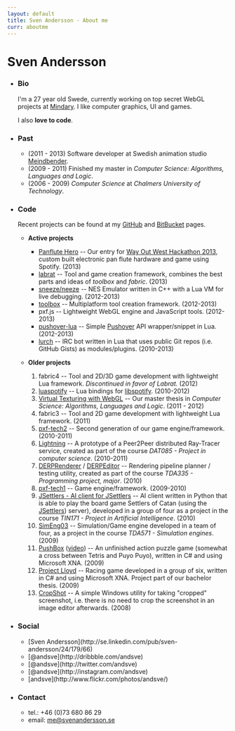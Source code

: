 ```yaml
---
layout: default
title: Sven Andersson - About me
curr: aboutme
---
```

Sven Andersson
==============
* ### Bio ###

	I'm a 27 year old Swede, currently working on top secret WebGL projects at [Mindary](http://www.mindary.se/). I like computer graphics, UI and games.

	I also **love to code**. 

* ### Past ###
	
	*  (2011 - 2013) Software developer at Swedish animation studio [Meindbender](http://meindbender.com/).
	*  (2009 - 2011) Finished my master in _Computer Science: Algorithms, Languages and Logic_.
	*  (2006 - 2009) _Computer Science_ at _Chalmers University of Technology_.

* ### Code ###

	Recent projects can be found at my [GitHub](https://github.com/sweetfish) and [BitBucket](https://bitbucket.org/andsve) pages.

	* **Active projects**

		* [Panflute Hero](http://wowhack.challengepost.com/submissions/16385-panflute-hero) -- Our entry for [Way Out West Hackathon 2013](http://wowhack.challengepost.com/), custom built electronic pan flute hardware and game using Spotify. (2013)
		* [labrat](https://bitbucket.org/andsve/labrat/) -- Tool and game creation framework, combines the best parts and ideas of *toolbox* and *fabric*. (2013)
		* [sneeze/neeze](https://bitbucket.org/andsve/sneeze/) -- NES Emulator written in C++ with a Lua VM for live debugging. (2012-2013)
		* [toolbox](https://bitbucket.org/andsve/toolbox/) -- Multiplatform tool creation framework. (2012-2013)
		* pxf.js -- Lightweight WebGL engine and JavaScript tools. (2012-2013)
		* [pushover-lua](https://github.com/sweetfish/pushover-lua) -- Simple [Pushover](https://pushover.net) API wrapper/snippet in Lua. (2012-2013)
		* [lurch](http://github.com/sweetfish/lurch) -- IRC bot written in Lua that uses public Git repos (i.e. GitHub Gists) as modules/plugins. (2010-2013)
		

	* **Older projects**

		1.  fabric4 -- Tool and 2D/3D game development with lightweight Lua framework. *Discontinued in favor of Labrat.* (2012)
		1.  [luaspotify](https://github.com/sweetfish/luaspotify/) -- Lua bindings for [libspotify](https://developer.spotify.com/technologies/libspotify/). (2010-2012)
		1.  [Virtual Texturing with WebGL](http://publications.lib.chalmers.se/publication/155126) -- Our master thesis in _Computer Science: Algorithms, Languages and Logic_. (2011 - 2012)
		1.  fabric3 -- Tool and 2D game development with lightweight Lua framework. (2011)
		1.  [pxf-tech2](http://github.com/pxf/pxf-tech2) -- Second generation of our game engine/framework. (2010-2011)
		1.  [Lightning](http://github.com/pxf/pxf-tech2/tree/master/Projects/Lightning) -- A prototype of a Peer2Peer distributed Ray-Tracer service, created as part of the course _DAT085 - Project in computer science_. (2010-2011)
		1.  [DERPRenderer](http://github.com/pxf/pxf-tech2/tree/master/Projects/DERPRenderer) / [DERPEditor](http://github.com/pxf/pxf-tech2/tree/master/Projects/DERPEditor) -- Rendering pipeline planner / testing utility, created as part of the course _TDA335 - Programming project, major_. (2010)
		1.  [pxf-tech1](http://github.com/pxf/pxf) -- Game engine/framework. (2009-2010)
		1.  [JSettlers - AI client for JSettlers](http://sweetfish.github.com/TIN171/) -- AI client written in Python that is able to play the board game Settlers of Catan (using the [JSettlers](http://nand.net/jsettlers/devel/)) server), developed in a group of four as a project in the course _TIN171 - Project in Artificial Intelligence_. (2010)
		1.  [SimEng03](http://code.google.com/p/simeng03/) -- Simulation/Game engine developed in a team of four, as a project in the course _TDA571 - Simulation engines_. (2009)
		1.  [PushBox](http://md5.se/cg/pb/PushBoxWindows_noinstall.zip) ([video](http://md5.se/cg/pb/pushbox_02.ogv)) -- An unfinished action puzzle game (somewhat a cross between Tetris and Puyo Puyo), written in C# and using Microsoft XNA. (2009)
		1.  [Project Lloyd](http://lloyd.codeplex.com/) -- Racing game developed in a group of six, written in C# and using Microsoft XNA. Project part of our bachelor thesis. (2009)
		1.  [CropShot](http://content.svenandersson.se/cropshot/) -- A simple Windows utility for taking "cropped" screenshot, i.e. there is no need to crop the screenshot in an image editor afterwards. (2008)

* ### Social ###
	
	<ul>
	<li><i class="icon-linkedin-sign"></i> [Sven Andersson](http://se.linkedin.com/pub/sven-andersson/24/179/66)</li>
	<li><i class="icon-dribble"></i> [@andsve](http://dribbble.com/andsve)</li>
	<li><i class="icon-twitter"></i> [@andsve](http://twitter.com/andsve)</li>
	<li><i class="icon-instagram"></i> [@andsve](http://instagram.com/andsve)</li>
	<li><i class="icon-flickr"></i> [andsve](http://www.flickr.com/photos/andsve/)</li>
	</ul>

* ### Contact ###
	
	* tel.: +46 (0)73 680 86 29
	* email: me@svenandersson.se
